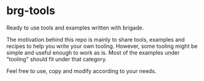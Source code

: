 # brg-tools

Ready to use tools and examples written with brigade.

The motivation behind this repo is mainly to share tools, examples and recipes to help you write your own tooling. However, some tooling might be simple and useful enough to work as is. Most of the examples under "tooling" should fit under that category.

Feel free to use, copy and modify according to your needs.
